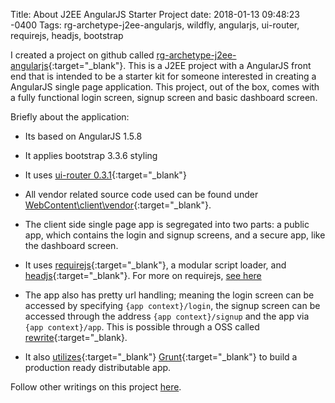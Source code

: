 Title: About J2EE AngularJS Starter Project
date: 2018-01-13 09:48:23 -0400
Tags: rg-archetype-j2ee-angularjs, wildfly, angularjs, ui-router, requirejs, headjs, bootstrap

I created a project on github called [rg-archetype-j2ee-angularjs](https://github.com/gwnio/rg-archetype-j2ee-angularjs){:target="_blank"}.  This is a J2EE project with a AngularJS front end that is intended to be a starter kit for someone interested in creating a AngularJS single page application.  This project, out of the box, comes with a fully functional login screen, signup screen and basic dashboard screen.  
<!-- PELICAN_END_SUMMARY -->

Briefly about the application:

* Its based on AngularJS 1.5.8

* It applies bootstrap 3.3.6 styling

* It uses [ui-router 0.3.1](https://github.com/angular-ui/ui-router){:target="_blank"}

* All vendor related source code used can be found under [WebContent\client\vendor](https://github.com/gwnio/rg-archetype-j2ee-angularjs/tree/master/WebContent/client/vendor){:target="_blank"}.

* The client side single page app is segregated into two parts: a public app, which contains the login and signup screens, and a secure app, like the dashboard screen.

* It uses [requirejs](http://requirejs.org){:target="_blank"}, a modular script loader, and [headjs](http://headjs.com){:target="_blank"}.  For more on requirejs, [see here](/blog/2017/ng-conf-thomas-burleson-angular-and-requirejs-talk-notes.html)

* The app also has pretty url handling; meaning the login screen can be accessed by specifying ```{app context}/login```, the signup screen can be accessed through the address ```{app context}/signup``` and the app via ```{app context}/app```.  This is possible through a OSS called [rewrite](http://www.ocpsoft.org/rewrite){:target="_blank}.

* It also [utilizes](https://github.com/gwnio/rg-archetype-j2ee-angularjs/tree/master/WebContent/client/build){:target="_blank"} [Grunt](https://gruntjs.com/){:target="_blank"} to build a production ready distributable app.

Follow other writings on this project [here](/tag/rg-archetype-j2ee-angularjs).
